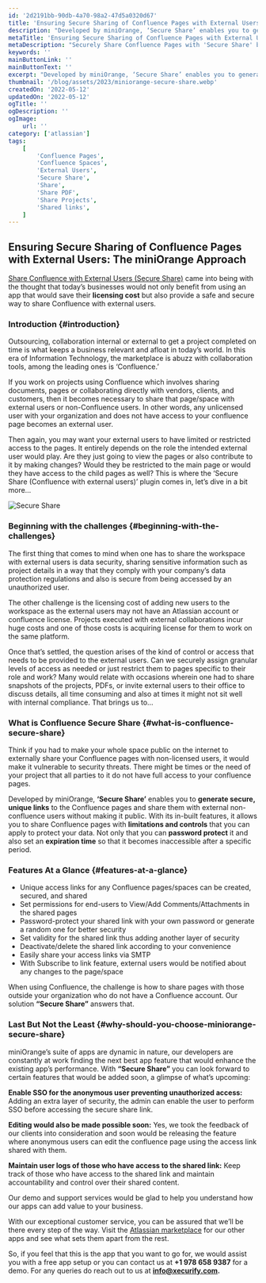 ```yaml
---
id: '2d2191bb-90db-4a70-98a2-47d5a0320d67'
title: 'Ensuring Secure Sharing of Confluence Pages with External Users: The miniOrange Approach'
description: "Developed by miniOrange, ‘Secure Share’ enables you to generate secure, unique links to the Confluence pages and share them with external non-confluence users without making it public."
metaTitle: 'Ensuring Secure Sharing of Confluence Pages with External Users: The miniOrange Approach'
metaDescription: "Securely Share Confluence Pages with 'Secure Share' by miniOrange - Create Unique Links for External Access."
keywords: ''
mainButtonLink: ''
mainButtonText: ''
excerpt: "Developed by miniOrange, ‘Secure Share’ enables you to generate secure, unique links to the Confluence pages and share them with external non-confluence users without making it public."
thumbnail: '/blog/assets/2023/miniorange-secure-share.webp'
createdOn: '2022-05-12'
updatedOn: '2022-05-12'
ogTitle: ''
ogDescription: ''
ogImage:
    url: ''
category: ['atlassian']
tags:
    [
        'Confluence Pages',
        'Confluence Spaces',
        'External Users',
        'Secure Share',
        'Share',
        'Share PDF',
        'Share Projects',
        'Shared links',
    ]
---
```


## Ensuring Secure Sharing of Confluence Pages with External Users: The miniOrange Approach

[Share Confluence with External Users (Secure Share)](https://miniorange.com/atlassian/confluence-secure-share-external-share#:~:text=Confluence%20Secure%20Share%20Page%20allows%20you%20to%20share,via%20an%20access%20link.%20Try%20It%20Free%20Documentation) came into being with the thought that today’s businesses would not only benefit from using an app that would save their **licensing cost** but also provide a safe and secure way to share Confluence with external users.

### Introduction {#introduction}

Outsourcing, collaboration internal or external to get a project completed on time is what keeps a business relevant and afloat in today’s world. In this era of Information Technology, the marketplace is abuzz with collaboration tools, among the leading ones is ‘Confluence.’

If you work on projects using Confluence which involves sharing documents, pages or collaborating directly with vendors, clients, and customers, then it becomes necessary to share that page/space with external users or non-Confluence users. In other words, any unlicensed user with your organization and does not have access to your confluence page becomes an external user.

Then again, you may want your external users to have limited or restricted access to the pages. It entirely depends on the role the intended external user would play. Are they just going to view the pages or also contribute to it by making changes? Would they be restricted to the main page or would they have access to the child pages as well? This is where the ‘Secure Share (Confluence with external users)’ plugin comes in, let’s dive in a bit more…

![Secure Share](/blog/assets/2023/miniorange-secure-share.webp)

### Beginning with the challenges {#beginning-with-the-challenges}

The first thing that comes to mind when one has to share the workspace with external users is data security, sharing sensitive information such as project details in a way that they comply with your company’s data protection regulations and also is secure from being accessed by an unauthorized user.

The other challenge is the licensing cost of adding new users to the workspace as the external users may not have an Atlassian account or confluence license. Projects executed with external collaborations incur huge costs and one of those costs is acquiring license for them to work on the same platform.

Once that’s settled, the question arises of the kind of control or access that needs to be provided to the external users. Can we securely assign granular levels of access as needed or just restrict them to pages specific to their role and work? Many would relate with occasions wherein one had to share snapshots of the projects, PDFs, or invite external users to their office to discuss details, all time consuming and also at times it might not sit well with internal compliance. That brings us to…

### What is Confluence Secure Share {#what-is-confluence-secure-share}

Think if you had to make your whole space public on the internet to externally share your Confluence pages with non-licensed users, it would make it vulnerable to security threats. There might be times or the need of your project that all parties to it do not have full access to your confluence pages.

Developed by miniOrange, **‘Secure Share’** enables you to **generate secure, unique links** to the Confluence pages and share them with external non-confluence users without making it public. With its in-built features, it allows you to share Confluence pages with **limitations and controls** that you can apply to protect your data. Not only that you can **password protect** it and also set an **expiration time** so that it becomes inaccessible after a specific period.

### Features At a Glance {#features-at-a-glance}

-   Unique access links for any Confluence pages/spaces can be created, secured, and shared
-   Set permissions for end-users to View/Add Comments/Attachments in the shared pages
-   Password-protect your shared link with your own password or generate a random one for better security
-   Set validity for the shared link thus adding another layer of security
-   Deactivate/delete the shared link according to your convenience
-   Easily share your access links via SMTP
-   With Subscribe to link feature, external users would be notified about any changes to the page/space

When using Confluence, the challenge is how to share pages with those outside your organization who do not have a Confluence account. Our solution **“Secure Share”** answers that.

### Last But Not the Least {#why-should-you-choose-miniorange-secure-share}

miniOrange’s suite of apps are dynamic in nature, our developers are constantly at work finding the next best app feature that would enhance the existing app’s performance. With **“Secure Share”** you can look forward to certain features that would be added soon, a glimpse of what’s upcoming:

**Enable SSO for the anonymous user preventing unauthorized access:** Adding an extra layer of security, the admin can enable the user to perform SSO before accessing the secure share link.

**Editing would also be made possible soon:** Yes, we took the feedback of our clients into consideration and soon would be releasing the feature where anonymous users can edit the confluence page using the access link shared with them.

**Maintain user logs of those who have access to the shared link:** Keep track of those who have access to the shared link and maintain accountability and control over their shared content.

Our demo and support services would be glad to help you understand how our apps can add value to your business.

With our exceptional customer service, you can be assured that we’ll be there every step of the way. Visit the [Atlassian marketplace](https://marketplace.atlassian.com/vendors/1213308/miniorange) for our other apps and see what sets them apart from the rest.

So, if you feel that this is the app that you want to go for, we would assist you with a free app setup or you can contact us at **+1 978 658 9387** for a demo. For any queries do reach out to us at **info@xecurify.com.**
